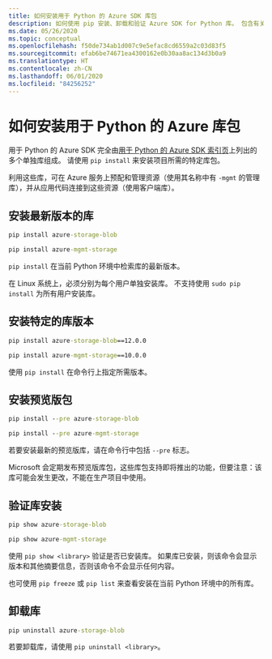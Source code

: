 ```yaml
---
title: 如何安装用于 Python 的 Azure SDK 库包
description: 如何使用 pip 安装、卸载和验证 Azure SDK for Python 库。 包含有关安装特定版本和预览包的详细信息。
ms.date: 05/26/2020
ms.topic: conceptual
ms.openlocfilehash: f50de734ab1d007c9e5efac8cd6559a2c03d83f5
ms.sourcegitcommit: efab6be74671ea4300162e0b30aa8ac134d3b0a9
ms.translationtype: HT
ms.contentlocale: zh-CN
ms.lasthandoff: 06/01/2020
ms.locfileid: "84256252"
---
```

# <a name="how-to-install-azure-library-packages-for-python"></a>如何安装用于 Python 的 Azure 库包

用于 Python 的 Azure SDK 完全由[用于 Python 的 Azure SDK 索引页](https://azure.github.io/azure-sdk/releases/latest/all/python.html)上列出的多个单独库组成。 请使用 `pip install` 来安装项目所需的特定库包。

利用这些库，可在 Azure 服务上预配和管理资源（使用其名称中有 `-mgmt` 的管理库），并从应用代码连接到这些资源（使用客户端库）。

## <a name="install-the-latest-version-of-a-library"></a>安装最新版本的库

```cmd
pip install azure-storage-blob
```

```cmd
pip install azure-mgmt-storage
```

`pip install` 在当前 Python 环境中检索库的最新版本。

在 Linux 系统上，必须分别为每个用户单独安装库。 不支持使用 `sudo pip install` 为所有用户安装库。

## <a name="install-specific-library-versions"></a>安装特定的库版本

```cmd
pip install azure-storage-blob==12.0.0
```

```cmd
pip install azure-mgmt-storage==10.0.0
```

使用 `pip install` 在命令行上指定所需版本。

## <a name="install-preview-packages"></a>安装预览版包

```cmd
pip install --pre azure-storage-blob
```

```cmd
pip install --pre azure-mgmt-storage
```

若要安装最新的预览版库，请在命令行中包括 `--pre` 标志。

Microsoft 会定期发布预览版库包，这些库包支持即将推出的功能，但要注意：该库可能会发生更改，不能在生产项目中使用。

## <a name="verify-a-library-installation"></a>验证库安装

```cmd
pip show azure-storage-blob
```

```cmd
pip show azure-mgmt-storage
```

使用 `pip show <library>` 验证是否已安装库。 如果库已安装，则该命令会显示版本和其他摘要信息，否则该命令不会显示任何内容。

也可使用 `pip freeze` 或 `pip list` 来查看安装在当前 Python 环境中的所有库。

## <a name="uninstall-a-library"></a>卸载库

```cmd
pip uninstall azure-storage-blob
```

若要卸载库，请使用 `pip uninstall <library>`。
